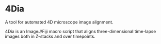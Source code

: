 # 4Dia
A tool for automated 4D microscope image alignment.

4Dia is an ImageJ/Fiji macro script that aligns three-dimensional time-lapse images both in Z-stacks and over timepoints.
